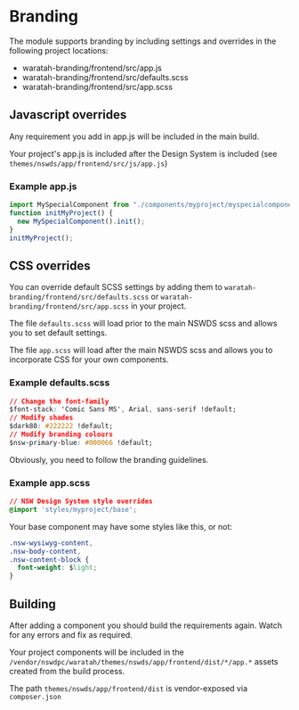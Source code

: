 # Branding

The module supports branding by including settings and overrides in the following project locations:

+ waratah-branding/frontend/src/app.js
+ waratah-branding/frontend/src/defaults.scss
+ waratah-branding/frontend/src/app.scss


## Javascript overrides

Any requirement you add in app.js will be included in the main build.

Your project's app.js is included after the Design System is included (see `themes/nswds/app/frontend/src/js/app.js`)

### Example app.js

```javascript
import MySpecialComponent from "./components/myproject/myspecialcomponent";
function initMyProject() {
  new MySpecialComponent().init();
}
initMyProject();
```

## CSS overrides

You can override default SCSS settings by adding them to `waratah-branding/frontend/src/defaults.scss` or `waratah-branding/frontend/src/app.scss` in your project.

The file `defaults.scss` will load prior to the main NSWDS scss and allows you to set default settings.

The file `app.scss` will load after the main NSWDS scss and allows you to incorporate CSS for your own components.

### Example defaults.scss
```css
// Change the font-family
$font-stack: 'Comic Sans MS', Arial, sans-serif !default;
// Modify shades
$dark80: #222222 !default;
// Modify branding colours
$nsw-primary-blue: #000066 !default;
```

Obviously, you need to follow the branding guidelines.


### Example app.scss

```css
// NSW Design System style overrides
@import 'styles/myproject/base';
```

Your base component may have some styles like this, or not:

```css
.nsw-wysiwyg-content,
.nsw-body-content,
.nsw-content-block {
  font-weight: $light;
}
```

## Building

After adding a component you should build the requirements again. Watch for any errors and fix as required.

Your project components will be included in the `/vendor/nswdpc/waratah/themes/nswds/app/frontend/dist/*/app.*` assets created from the build process.

The path `themes/nswds/app/frontend/dist` is vendor-exposed via `composer.json`
